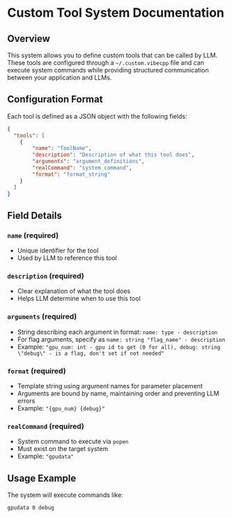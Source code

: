 # Custom Tool System Documentation

## Overview
This system allows you to define custom tools that can be called by LLM. These tools are configured through a `~/.custom.vibecpp` file and can execute system commands while providing structured communication between your application and LLMs.

## Configuration Format

Each tool is defined as a JSON object with the following fields:

```json
{
  "tools": [
    {
        "name": "ToolName",
        "description": "Description of what this tool does",
        "arguments": "argument_definitions",
        "realCommand": "system_command",
        "format": "format_string"
    }
  ]
}
```

## Field Details

### `name` (required)
- Unique identifier for the tool
- Used by LLM to reference this tool

### `description` (required)
- Clear explanation of what the tool does
- Helps LLM determine when to use this tool

### `arguments` (required)
- String describing each argument in format: `name: type - description`
- For flag arguments, specify as `name: string "flag_name" - description`
- Example: `"gpu_num: int - gpu id to get (0 for all), debug: string \"debug\" - is a flag, don't set if not needed"`

### `format` (required)
- Template string using argument names for parameter placement
- Arguments are bound by name, maintaining order and preventing LLM errors
- Example: `"{gpu_num} {debug}"`

### `realCommand` (required)
- System command to execute via `popen`
- Must exist on the target system
- Example: `"gpudata"`

## Usage Example

The system will execute commands like:
```
gpudata 0 debug
```